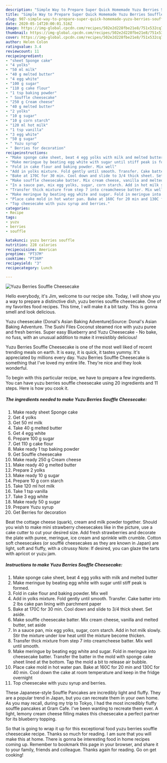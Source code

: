 ```yaml
---
description: "Simple Way to Prepare Super Quick Homemade Yuzu Berries Souffle Cheesecake"
title: "Simple Way to Prepare Super Quick Homemade Yuzu Berries Souffle Cheesecake"
slug: 907-simple-way-to-prepare-super-quick-homemade-yuzu-berries-souffle-cheesecake
date: 2020-05-14T20:00:01.516Z
image: https://img-global.cpcdn.com/recipes/502e2d228fbe21e8/751x532cq70/yuzu-berries-souffle-cheesecake-recipe-main-photo.jpg
thumbnail: https://img-global.cpcdn.com/recipes/502e2d228fbe21e8/751x532cq70/yuzu-berries-souffle-cheesecake-recipe-main-photo.jpg
cover: https://img-global.cpcdn.com/recipes/502e2d228fbe21e8/751x532cq70/yuzu-berries-souffle-cheesecake-recipe-main-photo.jpg
author: Helen Colon
ratingvalue: 3.4
reviewcount: 11
recipeingredient:
- "sheet Sponge cake"
- "4 yolks"
- "50 ml milk"
- "40 g melted butter"
- "4 egg white"
- "100 g sugar"
- "110 g cake flour"
- "1 tsp baking powder"
- " Souffle cheesecake"
- "250 g Cream cheese"
- "40 g melted butter"
- "2 yolks"
- "10 g sugar"
- "10 g corn starch"
- "120 ml hot milk"
- "1 tsp vanilla"
- "3 egg white"
- "50 g sugar"
- " Yuzu syrup"
- " Berries for decoration"
recipeinstructions:
- "Make sponge cake sheet, beat 4 egg yolks with milk and melted butter"
- "Make meringue by beating egg white with sugar until stiff peak is formed."
- "Fold in cake flour and baking powder. Mix well"
- "Add in yolks mixture. Fold gently until smooth. Transfer. Cake batter into 2 lbs cake pan lining with parchment paper"
- "Bake at 170C for 30 min. Cool down and slide to 3/4 thick sheet. Set aside."
- "Make souffle cheesecake batter. Mix cream cheese, vanilla and melted butter, set aside"
- "In a sauce pan, mix egg yolks, sugar, corn starch. Add in hot milk slowly. Stir the mixture under low heat until the mixture become thicken."
- "Transfer thick mixture from step 7 into creamcheese batter. Mix well until smooth."
- "Make meringue by beating egg white and sugar. Fold in meringue into cheesecake batter. Transfer the batter in the mold with sponge cake sheet lined at the bottom. Tap the mold a bit to release air bubble."
- "Place cake mold in hot water pan. Bake at 160C for 20 min and 130C for 40 min. Cool down the cake at room temperature and keep in the fridge overnight"
- "Top cheesecake with yuzu syrup and berries."
categories:
- Recipe
tags:
- yuzu
- berries
- souffle

katakunci: yuzu berries souffle 
nutrition: 228 calories
recipecuisine: American
preptime: "PT37M"
cooktime: "PT36M"
recipeyield: "3"
recipecategory: Lunch

---
```



![Yuzu Berries Souffle Cheesecake](https://img-global.cpcdn.com/recipes/502e2d228fbe21e8/751x532cq70/yuzu-berries-souffle-cheesecake-recipe-main-photo.jpg)

Hello everybody, it's Jim, welcome to our recipe site. Today, I will show you a way to prepare a distinctive dish, yuzu berries souffle cheesecake. One of my favorites food recipes. This time, I will make it a bit tasty. This is gonna smell and look delicious.

Yuzu cheesecake (Donal&#39;s Asian Baking Adventure)Source: Donal&#39;s Asian Baking Adventure. The Sushi Files Coconut steamed rice with yuzu puree and fresh berries. Super easy Blueberry and Yuzu Cheesecake - No bake, no fuss, with an unusual addition to make it irresistibly delicious!

Yuzu Berries Souffle Cheesecake is one of the most well liked of recent trending meals on earth. It is easy, it is quick, it tastes yummy. It's appreciated by millions every day. Yuzu Berries Souffle Cheesecake is something that I've loved my entire life. They're nice and they look wonderful.


To begin with this particular recipe, we have to prepare a few ingredients. You can have yuzu berries souffle cheesecake using 20 ingredients and 11 steps. Here is how you cook it.

<!--inarticleads1-->

##### The ingredients needed to make Yuzu Berries Souffle Cheesecake:

1. Make ready sheet Sponge cake
1. Get 4 yolks
1. Get 50 ml milk
1. Take 40 g melted butter
1. Get 4 egg white
1. Prepare 100 g sugar
1. Get 110 g cake flour
1. Make ready 1 tsp baking powder
1. Get  Souffle cheesecake
1. Make ready 250 g Cream cheese
1. Make ready 40 g melted butter
1. Prepare 2 yolks
1. Make ready 10 g sugar
1. Prepare 10 g corn starch
1. Take 120 ml hot milk
1. Take 1 tsp vanilla
1. Take 3 egg white
1. Make ready 50 g sugar
1. Prepare  Yuzu syrup
1. Get  Berries for decoration


Beat the cottage cheese (quark), cream and milk powder together. Should you wish to make mini strawberry cheesecakes like in the picture, use a cake cutter to cut your desired size. Add fresh strawberries and decorate the plate with puree, meringue, ice cream and sprinkle with crumble. Cotton soft cheesecakes (or soufflé cheesecakes as they are known in Japan) are light, soft and fluffy, with a citrussy Note: If desired, you can glaze the tarts with apricot or yuzu jam. 

<!--inarticleads2-->

##### Instructions to make Yuzu Berries Souffle Cheesecake:

1. Make sponge cake sheet, beat 4 egg yolks with milk and melted butter
1. Make meringue by beating egg white with sugar until stiff peak is formed.
1. Fold in cake flour and baking powder. Mix well
1. Add in yolks mixture. Fold gently until smooth. Transfer. Cake batter into 2 lbs cake pan lining with parchment paper
1. Bake at 170C for 30 min. Cool down and slide to 3/4 thick sheet. Set aside.
1. Make souffle cheesecake batter. Mix cream cheese, vanilla and melted butter, set aside
1. In a sauce pan, mix egg yolks, sugar, corn starch. Add in hot milk slowly. Stir the mixture under low heat until the mixture become thicken.
1. Transfer thick mixture from step 7 into creamcheese batter. Mix well until smooth.
1. Make meringue by beating egg white and sugar. Fold in meringue into cheesecake batter. Transfer the batter in the mold with sponge cake sheet lined at the bottom. Tap the mold a bit to release air bubble.
1. Place cake mold in hot water pan. Bake at 160C for 20 min and 130C for 40 min. Cool down the cake at room temperature and keep in the fridge overnight
1. Top cheesecake with yuzu syrup and berries.


These Japanese-style Souffle Pancakes are incredibly light and fluffy. They are a popular trend in Japan, but you can recreate them in your own home. As you may recall, during my trip to Tokyo, I had the most incredibly fluffy souffle pancakes at Gram Cafe. I&#39;ve been wanting to recreate them ever. A light, lemony cream cheese filling makes this cheesecake a perfect partner for its blueberry topping. 

So that is going to wrap it up for this exceptional food yuzu berries souffle cheesecake recipe. Thanks so much for reading. I am sure that you will make this at home. There is gonna be interesting food in home recipes coming up. Remember to bookmark this page in your browser, and share it to your family, friends and colleague. Thanks again for reading. Go on get cooking!
